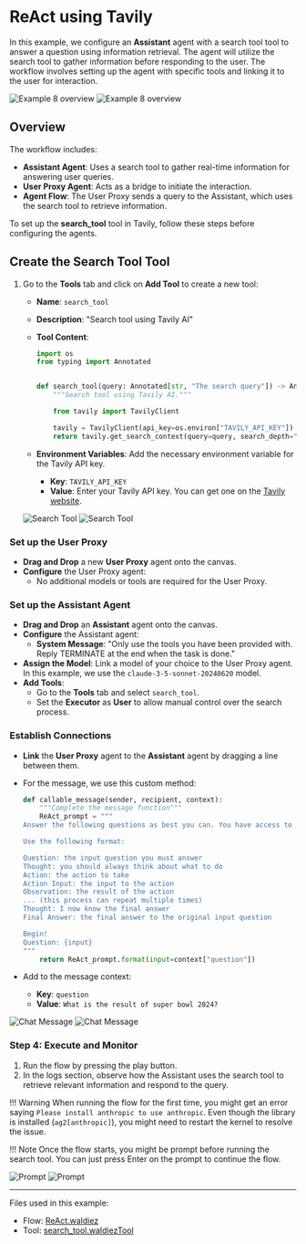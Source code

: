 # ReAct using Tavily

In this example, we configure an **Assistant** agent with a search tool tool to answer a question using information retrieval. The agent will utilize the search tool to gather information before responding to the user. The workflow involves setting up the agent with specific tools and linking it to the user for interaction.

![Example 8 overview](../static/images/light/examples/8/overview.webp#only-light)
![Example 8 overview](../static/images/dark/examples/8/overview.webp#only-dark)

## Overview

The workflow includes:

- **Assistant Agent**: Uses a search tool to gather real-time information for answering user queries.
- **User Proxy Agent**: Acts as a bridge to initiate the interaction.
- **Agent Flow**: The User Proxy sends a query to the Assistant, which uses the search tool to retrieve information.

To set up the **search_tool** tool in Tavily, follow these steps before configuring the agents.

## Create the Search Tool Tool

1. Go to the **Tools** tab and click on **Add Tool** to create a new tool:

   - **Name**: `search_tool`
   - **Description**: "Search tool using Tavily AI"
   - **Tool Content**:

        ```python
        import os
        from typing import Annotated


        def search_tool(query: Annotated[str, "The search query"]) -> Annotated[str, "The search results"]:
            """Search tool using Tavily AI."""

            from tavily import TavilyClient

            tavily = TavilyClient(api_key=os.environ["TAVILY_API_KEY"])
            return tavily.get_search_context(query=query, search_depth="advanced")
        ```

   - **Environment Variables**: Add the necessary environment variable for the Tavily API key.
     - **Key**: `TAVILY_API_KEY`
     - **Value**: Enter your Tavily API key. You can get one on the [Tavily website](https://tavily.com/).
  
    ![Search Tool](../static/images/light/examples/8/search_tool.webp#only-light)
    ![Search Tool](../static/images/dark/examples/8/search_tool.webp#only-dark)

### Set up the User Proxy

- **Drag and Drop** a new **User Proxy** agent onto the canvas.
- **Configure** the User Proxy agent:
  - No additional models or tools are required for the User Proxy.

### Set up the Assistant Agent

- **Drag and Drop** an **Assistant** agent onto the canvas.
- **Configure** the Assistant agent:
  - **System Message**: "Only use the tools you have been provided with. Reply TERMINATE at the end when the task is done."
- **Assign the Model**:
   Link a model of your choice to the User Proxy agent. In this example, we use the `claude-3-5-sonnet-20240620` model.
- **Add Tools**:
  - Go to the **Tools** tab and select `search_tool`.
  - Set the **Executor** as **User** to allow manual control over the search process.

### Establish Connections

- **Link** the **User Proxy** agent to the **Assistant** agent by dragging a line between them.
- For the message, we use this custom method:

    ```python
    def callable_message(sender, recipient, context):
        """Complete the message function"""
        ReAct_prompt = """
    Answer the following questions as best you can. You have access to tools provided.

    Use the following format:

    Question: the input question you must answer
    Thought: you should always think about what to do
    Action: the action to take
    Action Input: the input to the action
    Observation: the result of the action
    ... (this process can repeat multiple times)
    Thought: I now know the final answer
    Final Answer: the final answer to the original input question

    Begin!
    Question: {input}
    """
        return ReAct_prompt.format(input=context["question"])
    ```

- Add to the message context:
  - **Key**: `question`
  - **Value**: `What is the result of super bowl 2024?`

![Chat Message](../static/images/light/examples/8/message.webp#only-light)
![Chat Message](../static/images/dark/examples/8/message.webp#only-dark)

### Step 4: Execute and Monitor

1. Run the flow by pressing the play button.
2. In the logs section, observe how the Assistant uses the search tool to retrieve relevant information and respond to the query.

!!! Warning
    When running the flow for the first time, you might get an error saying `Please install anthropic to use anthropic`. Even though the library is installed (`ag2[anthropic]`), you might need to restart the kernel to resolve the issue.

!!! Note
    Once the flow starts, you might be prompt before running the search tool. You can just press Enter on the prompt to continue the flow.

![Prompt](../static/images/light/examples/8/message.webp#only-light)
![Prompt](../static/images/dark/examples/8/message.webp#only-dark)

---

Files used in this example:

- Flow: [ReAct.waldiez](https://github.com/waldiez/examples/blob/main/08%20-%20ReAct%20using%20Tavily/ReAct.waldiez)
- Tool: [search_tool.waldiezTool](https://github.com/waldiez/examples/blob/main/Exported/tools/search_tool.waldiezTool)
